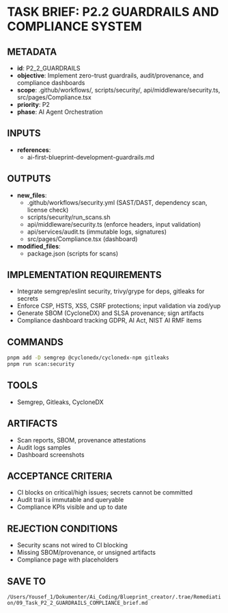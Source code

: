 # TASK BRIEF: P2.2 GUARDRAILS AND COMPLIANCE SYSTEM

## METADATA
- **id**: P2_2_GUARDRAILS
- **objective**: Implement zero-trust guardrails, audit/provenance, and compliance dashboards
- **scope**: .github/workflows/, scripts/security/, api/middleware/security.ts, src/pages/Compliance.tsx
- **priority**: P2
- **phase**: AI Agent Orchestration

## INPUTS
- **references**:
  - ai-first-blueprint-development-guardrails.md

## OUTPUTS
- **new_files**:
  - .github/workflows/security.yml (SAST/DAST, dependency scan, license check)
  - scripts/security/run_scans.sh
  - api/middleware/security.ts (enforce headers, input validation)
  - api/services/audit.ts (immutable logs, signatures)
  - src/pages/Compliance.tsx (dashboard)
- **modified_files**:
  - package.json (scripts for scans)

## IMPLEMENTATION REQUIREMENTS
- Integrate semgrep/eslint security, trivy/grype for deps, gitleaks for secrets
- Enforce CSP, HSTS, XSS, CSRF protections; input validation via zod/yup
- Generate SBOM (CycloneDX) and SLSA provenance; sign artifacts
- Compliance dashboard tracking GDPR, AI Act, NIST AI RMF items

## COMMANDS
```bash
pnpm add -D semgrep @cyclonedx/cyclonedx-npm gitleaks
pnpm run scan:security
```

## TOOLS
- Semgrep, Gitleaks, CycloneDX

## ARTIFACTS
- Scan reports, SBOM, provenance attestations
- Audit logs samples
- Dashboard screenshots

## ACCEPTANCE CRITERIA
- CI blocks on critical/high issues; secrets cannot be committed
- Audit trail is immutable and queryable
- Compliance KPIs visible and up to date

## REJECTION CONDITIONS
- Security scans not wired to CI blocking
- Missing SBOM/provenance, or unsigned artifacts
- Compliance page with placeholders

## SAVE TO
`/Users/Yousef_1/Dokumenter/Ai_Coding/Blueprint_creator/.trae/Remediation/09_Task_P2_2_GUARDRAILS_COMPLIANCE_brief.md`